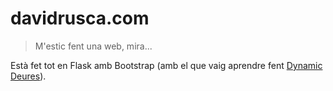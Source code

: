 # davidrusca.com
> M'estic fent una web, mira...

Està fet tot en Flask amb Bootstrap (amb el que vaig aprendre fent [Dynamic Deures](http://bit.ly/DynamicDeures)).
